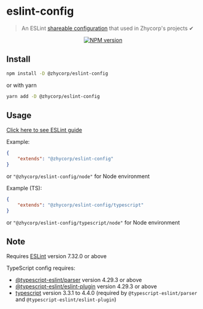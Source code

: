 # eslint-config
> An ESLint [shareable configuration](http://eslint.org/docs/developer-guide/shareable-configs.html) that used in Zhycorp's projects ✔

<div align="center">
<a href="https://www.npmjs.com/package/@zhycorp/eslint-config"><img src="https://img.shields.io/npm/v/@zhycorp/eslint-config?maxAge=3600" alt="NPM version" ><a/>
</div>

## Install

```bash
npm install -D @zhycorp/eslint-config
```
or with yarn
```bash
yarn add -D @zhycorp/eslint-config
```

## Usage

[Click here to see ESLint guide](https://eslint.org/docs/user-guide/configuring#using-a-shareable-configuration-package)

Example:
```json
{
    "extends": "@zhycorp/eslint-config"
}
```
or `"@zhycorp/eslint-config/node"` for Node environment


Example (TS):
```json
{
    "extends": "@zhycorp/eslint-config/typescript"
}
```
or `"@zhycorp/eslint-config/typescript/node"` for Node environment

## Note

Requires [ESLint](https://npmjs.com/package/eslint) version 7.32.0 or above

TypeScript config requires:
 * [@typescript-eslint/parser](https://npmjs.com/package/@typescript-eslint/parser) version 4.29.3 or above
 * [@typescript-eslint/eslint-plugin](https://npmjs.com/package/@typescript-eslint/eslint-plugin) version 4.29.3 or above
 * [typescript](https://npmjs.com/package/typescript) version 3.3.1 to 4.4.0 (required by `@typescript-eslint/parser` and `@typescript-eslint/eslint-plugin`)
